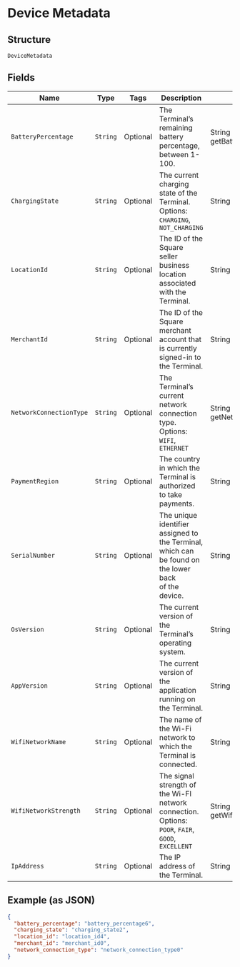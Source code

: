 
# Device Metadata

## Structure

`DeviceMetadata`

## Fields

| Name | Type | Tags | Description | Getter |
|  --- | --- | --- | --- | --- |
| `BatteryPercentage` | `String` | Optional | The Terminal’s remaining battery percentage, between 1-100. | String getBatteryPercentage() |
| `ChargingState` | `String` | Optional | The current charging state of the Terminal.<br>Options: `CHARGING`, `NOT_CHARGING` | String getChargingState() |
| `LocationId` | `String` | Optional | The ID of the Square seller business location associated with the Terminal. | String getLocationId() |
| `MerchantId` | `String` | Optional | The ID of the Square merchant account that is currently signed-in to the Terminal. | String getMerchantId() |
| `NetworkConnectionType` | `String` | Optional | The Terminal’s current network connection type.<br>Options: `WIFI`, `ETHERNET` | String getNetworkConnectionType() |
| `PaymentRegion` | `String` | Optional | The country in which the Terminal is authorized to take payments. | String getPaymentRegion() |
| `SerialNumber` | `String` | Optional | The unique identifier assigned to the Terminal, which can be found on the lower back<br>of the device. | String getSerialNumber() |
| `OsVersion` | `String` | Optional | The current version of the Terminal’s operating system. | String getOsVersion() |
| `AppVersion` | `String` | Optional | The current version of the application running on the Terminal. | String getAppVersion() |
| `WifiNetworkName` | `String` | Optional | The name of the Wi-Fi network to which the Terminal is connected. | String getWifiNetworkName() |
| `WifiNetworkStrength` | `String` | Optional | The signal strength of the Wi-FI network connection.<br>Options: `POOR`, `FAIR`, `GOOD`, `EXCELLENT` | String getWifiNetworkStrength() |
| `IpAddress` | `String` | Optional | The IP address of the Terminal. | String getIpAddress() |

## Example (as JSON)

```json
{
  "battery_percentage": "battery_percentage6",
  "charging_state": "charging_state2",
  "location_id": "location_id4",
  "merchant_id": "merchant_id0",
  "network_connection_type": "network_connection_type0"
}
```

